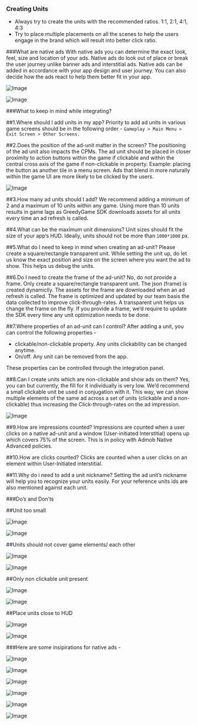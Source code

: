 ### Creating Units

* Always try to create the units with the recommended ratios. 1:1, 2:1, 4:1, 4:3
* Try to place multiple placements on all the scenes to help the users engage in the brand which will result into better click ratio.

###What are native ads
With native ads you can determine the exact look, feel, size and location of your ads. Native ads do look out of place or 
break the user journey unlike banner ads and interstitial ads. Native ads can be added in accordance with your app design and user journey. You can also decide how the ads react to help them better fit in your app.

![Image](img/bestPractices/screen1.png)

![Image](img/bestPractices/level.png)

###What to keep in mind while integrating?

##1.Where should I add units in my app?
Priority to add ad units in various game screens should be in the following order - `Gameplay > Main Menu > Exit Screen > Other Screens. `

##2.Does the position of the ad-unit matter in the screen?
The positioning of the ad unit also impacts the CPMs. The ad unit should be placed in closer proximity to action buttons within the game if clickable and within the central cross axis of the game if non-clickable in property. Example: placing the button as another tile in a menu screen. Ads that blend in more naturally within the game UI are more likely to be clicked by the users.

![Image](img/bestPractices/start-level.png)


##3.How many ad units should I add?
We recommend adding a minimum of 2 and a maximum of 10 units within any game. Using more than 10 units results in game lags as GreedyGame SDK downloads assets for all units every time an ad refresh is called.

##4.What can be the maximum unit dimensions?
Unit sizes should fit the size of your app’s HUD. Ideally, units should not be more than `1000*1000` px.

##5.What do I need to keep in mind when creating an ad-unit?
Please create a square/rectangle transparent unit. While setting the unit up, do let us know the exact position and size on the screen where you want the ad to show. This helps us debug the units.

##6.Do I need to create the frame of the ad-unit?
No, do not provide a frame. Only create a square/rectangle transparent unit. The json (frame) is created dynamiclly. The assets for the frame are downloaded when an ad refresh is called. The frame is optimized and updated by our team basis the data collected to improve click-through-rates. A transparent unit helps us change the frame on the fly. If you provide a frame, we’d require to update the SDK every time any unit optimization needs to be done. 

##7.Where properties of an ad-unit can I control?
After adding a unit, you can control the following properties - 

* clickable/non-clickable property. Any units clickability can be changed anytime. 
* On/off. Any unit can be removed from the app.

These properties can be controlled through the integration panel.

##8.Can I create units which are non-clickable and show ads on them?
Yes, you can but currently, the fill for it individually is very low. We’d recommend a small clickable unit be used in conjugation with it. This way, we can show multiple elements of the same ad across a set of units (clickable and a non-clickable) thus increasing the Click-through-rates on the ad impression.

![Image](img/bestPractices/gameplay.png)


##9.How are impressions counted?
Impressions are counted when a user clicks on a native ad-unit and a window (User-initiated Interstitial) opens up which covers 75% of the screen. This is in policy with Admob Native Advanced policies.

##10.How are clicks counted?
Clicks are counted when a user clicks on an element within User-Initiated interstitial.

##11.Why do i need to add a unit nickname? 
Setting the ad unit’s nickname will help you to recognize your units easily. For your reference units ids are also mentioned against each unit.


###Do’s and Don’ts

##Unit too small

![Image](img/bestPractices/large-unit.png)

![Image](img/bestPractices/small-unit.png)

##Units should not cover game elements/ each other

![Image](img/bestPractices/no-overlap.png)

![Image](img/bestPractices/overlapping.png)

##Only non clickable unit present

![Image](img/bestPractices/clickanble-and-nonclickable.png)  

![Image](img/bestPractices/non-clickable.png)

##Place units close to HUD

![Image](img/bestPractices/farhud.png)

![Image](img/bestPractices/close-HUD.png)

###Here are some insipirations for native ads - 

![Image](img/bestPractices/overs.png)

![Image](img/bestPractices/pause.png)

![Image](img/bestPractices/main-menu.png)

![Image](img/bestPractices/level-select.png)

![Image](img/bestPractices/acheivements.png)

![Image](img/bestPractices/gameover.png)













